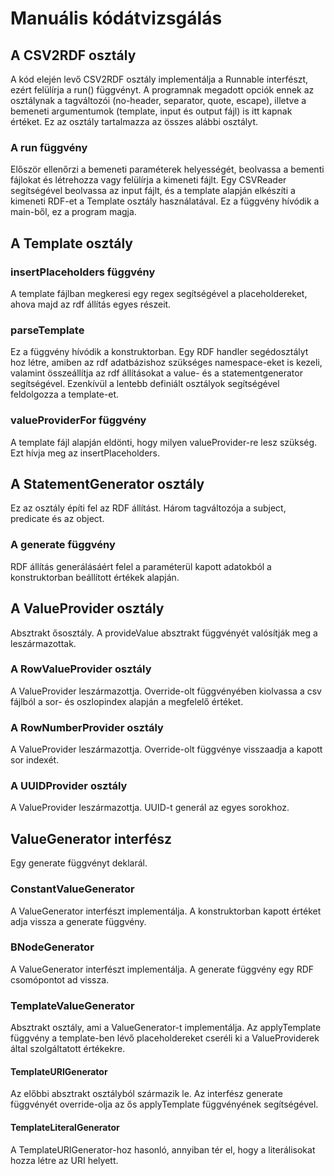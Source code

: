 # Manuális kódátvizsgálás
## A CSV2RDF osztály
A kód elején levő CSV2RDF osztály implementálja a Runnable interfészt, ezért felülírja a run() függvényt. A programnak megadott opciók ennek az osztálynak a tagváltozói (no-header, separator, quote, escape), illetve a bemeneti argumentumok (template, input és output fájl) is itt kapnak értéket. Ez az osztály tartalmazza az összes alábbi osztályt.
### A run függvény
Először ellenőrzi a bemeneti paraméterek helyességét, beolvassa a bementi fájlokat és létrehozza vagy felülírja a kimeneti fájlt. Egy CSVReader segítségével beolvassa az input fájlt, és a template alapján elkészíti a kimeneti RDF-et a Template osztály használatával. Ez a függvény hívódik a main-ből, ez a program magja.

## A Template osztály
### insertPlaceholders függvény
A template fájlban megkeresi egy regex segítségével a placeholdereket, ahova majd az rdf állítás egyes részeit.
### parseTemplate
Ez a függvény hívódik a konstruktorban. Egy RDF handler segédosztályt hoz létre, amiben az rdf adatbázishoz szükséges namespace-eket is kezeli, valamint összeállítja az rdf állításokat a value- és a statementgenerator segítségével. Ezenkívül a lentebb definiált osztályok segítségével feldolgozza a template-et.
### valueProviderFor függvény
A template fájl alapján eldönti, hogy milyen valueProvider-re lesz szükség. Ezt hívja meg az insertPlaceholders.
## A StatementGenerator osztály
Ez az osztály építi fel az RDF állítást. Három tagváltozója a subject, predicate és az object.
### A generate függvény
RDF állítás generálásáért felel a paraméterül kapott adatokból a konstruktorban beállított értékek alapján.
## A ValueProvider osztály
Absztrakt ősosztály. A provideValue absztrakt függvényét valósítják meg a leszármazottak.
### A RowValueProvider osztály
A ValueProvider leszármazottja. Override-olt függvényében kiolvassa a csv fájlból a sor- és oszlopindex alapján a megfelelő értéket.
### A RowNumberProvider osztály
A ValueProvider leszármazottja. Override-olt függvénye visszaadja a kapott sor indexét.
### A UUIDProvider osztály
A ValueProvider leszármazottja. UUID-t generál az egyes sorokhoz.
## ValueGenerator interfész
Egy generate függvényt deklarál.
### ConstantValueGenerator
A ValueGenerator interfészt implementálja. A konstruktorban kapott értéket adja vissza a generate függvény.
### BNodeGenerator
A ValueGenerator interfészt implementálja. A generate függvény egy RDF csomópontot ad vissza.
### TemplateValueGenerator
Absztrakt osztály, ami a ValueGenerator-t implementálja. Az applyTemplate függvény a template-ben lévő placeholdereket cseréli ki a ValueProviderek által szolgáltatott értékekre.
#### TemplateURIGenerator
Az előbbi absztrakt osztályból származik le. Az interfész generate függvényét override-olja az ős applyTemplate függvényének segítségével.
#### TemplateLiteralGenerator
A TemplateURIGenerator-hoz hasonló, annyiban tér el, hogy a literálisokat hozza létre az URI helyett.
